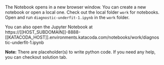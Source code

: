 The Notebook opens in a new browser window. You can create a new notebook or open a local one. Check out the local folder `work` for notebooks. Open and run `diagnostic-underfit-1.ipynb` in the `work` folder.

You can also open the Jupyter Notebook at https://[[HOST_SUBDOMAIN]]-8888-[[KATACODA_HOST]].environments.katacoda.com/notebooks/work/diagnostic-underfit-1.ipynb

**Note:**
There are placeholder(s) to write python code. If you need any help, you can checkout solution tab.